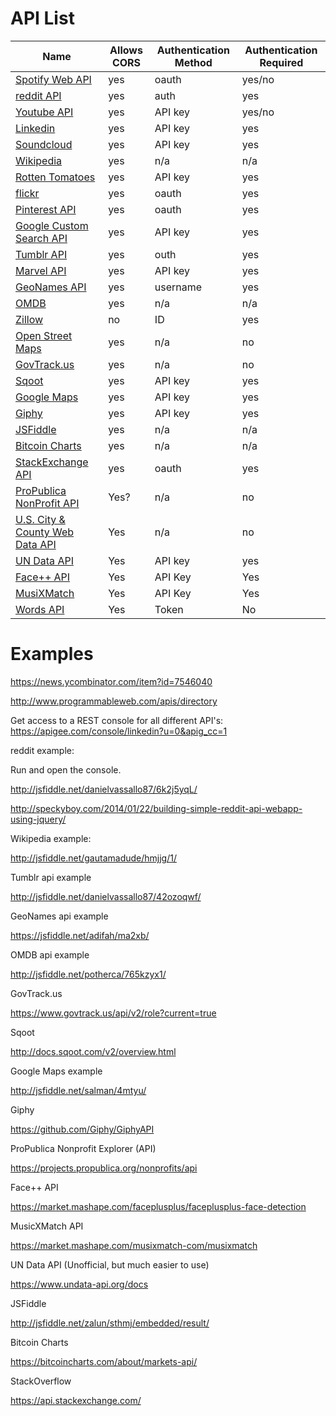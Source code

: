 # API List

| **Name**                                                                   | **Allows CORS** | **Authentication Method** | **Authentication Required** |
| -------------------------------------------------------------------------- | --------------- | ------------------------- | --------------------------- |
| [Spotify Web API](https://developer.spotify.com/web-api/)                  | yes             | oauth                     | yes/no                      |
| [reddit API](https://www.reddit.com/dev/api)                               | yes             | auth                      | yes                         |
| [Youtube API](https://www.youtube.com/yt/dev/api-resources.html)           | yes             | API key                   | yes/no                      |
| [Linkedin](https://developer.linkedin.com/)                                | yes             | API key                   | yes                         |
| [Soundcloud](https://developers.soundcloud.com/docs/api/guide)             | yes             | API key                   | yes                         |
| [Wikipedia](https://www.mediawiki.org/wiki/API:Main_page)                  | yes             | n/a                       | n/a                         |
| [Rotten Tomatoes](https://developer.fandango.com/Rotten_Tomatoes)          | yes             | API key                   | yes                         |
| [flickr](https://www.flickr.com/services/api/)                             | yes             | oauth                     | yes                         |
| [Pinterest API](https://developers.pinterest.com/)                         | yes             | oauth                     | yes                         |
| [Google Custom Search API](https://developers.google.com/custom-search/)   | yes             | API key                   | yes                         |
| [Tumblr API](https://www.tumblr.com/docs/en/api/v2)                        | yes             | outh                      | yes                         |
| [Marvel API](https://developer.marvel.com/)                                | yes             | API key                   | yes                         |
| [GeoNames API](http://www.geonames.org/export/web-services.html)           | yes             | username                  | yes                         |
| [OMDB](http://www.omdbapi.com/)                                            | yes             | n/a                       | n/a                         |
| [Zillow](http://www.zillow.com/howto/api/APIOverview.htm)                  | no              | ID                        | yes                         |
| [Open Street Maps](http://wiki.openstreetmap.org/wiki/API_v0.6)            | yes             | n/a                       | no                          |
| [GovTrack.us](https://www.govtrack.us/developers/api)                      | yes             | n/a                       | no                          |
| [Sqoot](http://docs.sqoot.com/v2/overview.html)                            | yes             | API key                   | yes                         |
| [Google Maps](https://developers.google.com/maps/)                         | yes             | API key                   | yes                         |
| [Giphy](https://api.giphy.com/)                                            | yes             | API key                   | yes                         |
| [JSFiddle](http://doc.jsfiddle.net/api/)                                   | yes             | n/a                       | n/a                         |
| [Bitcoin Charts](https://bitcoincharts.com/about/markets-api/)             | yes             | n/a                       | n/a                         |
| [StackExchange API](https://api.stackexchange.com/)                        | yes             | oauth                     | yes                         |
| [ProPublica NonProfit API](https://projects.propublica.org/nonprofits/api) | Yes?            | n/a                       | no                          |
| [U.S. City & County Web Data API](http://api.sba.gov/doc/geodata.html)     | Yes             | n/a                       | no                          |
| [UN Data API](https://www.undata-api.org/)                                 | Yes             | API key                   | yes                         |
| [Face++ API](http://www.faceplusplus.com/api-overview/)                    | Yes             | API Key                   | Yes                         |
| [MusiXMatch](https://developer.musixmatch.com/)                            | Yes             | API Key                   | Yes                         |
| [Words API](https://www.wordsapi.com/)                                     | Yes             | Token                     | No                          |

# Examples

<https://news.ycombinator.com/item?id=7546040>

<http://www.programmableweb.com/apis/directory>

Get access to a REST console for all different API's: <https://apigee.com/console/linkedin?u=0&apig_cc=1>

reddit example:

Run and open the console.

<http://jsfiddle.net/danielvassallo87/6k2j5yqL/>

<http://speckyboy.com/2014/01/22/building-simple-reddit-api-webapp-using-jquery/>

Wikipedia example:

<http://jsfiddle.net/gautamadude/hmjjg/1/>

Tumblr api example

<http://jsfiddle.net/danielvassallo87/42ozoqwf/>

GeoNames api example

<https://jsfiddle.net/adifah/ma2xb/>

OMDB api example

<http://jsfiddle.net/potherca/765kzyx1/>

GovTrack.us

<https://www.govtrack.us/api/v2/role?current=true>

Sqoot

<http://docs.sqoot.com/v2/overview.html>

Google Maps example

<http://jsfiddle.net/salman/4mtyu/>

Giphy

<https://github.com/Giphy/GiphyAPI>

ProPublica Nonprofit Explorer (API)

<https://projects.propublica.org/nonprofits/api>

Face++ API

<https://market.mashape.com/faceplusplus/faceplusplus-face-detection>

MusicXMatch API

<https://market.mashape.com/musixmatch-com/musixmatch>

UN Data API (Unofficial, but much easier to use)

<https://www.undata-api.org/docs>

JSFiddle

<http://jsfiddle.net/zalun/sthmj/embedded/result/>

Bitcoin Charts

<https://bitcoincharts.com/about/markets-api/>

StackOverflow

<https://api.stackexchange.com/>
